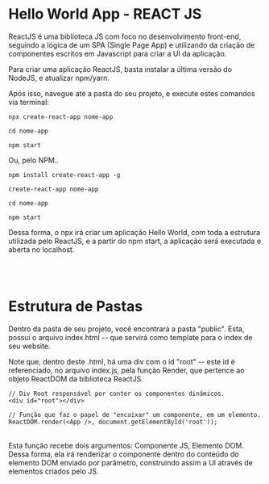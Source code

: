 # Hello World App - REACT JS

ReactJS é uma biblioteca JS com foco no desenvolvimento front-end, seguindo a lógica de um SPA (Single Page App) e utilizando da criação de componentes escritos em Javascript para criar a UI da aplicação. 

Para criar uma aplicação ReactJS, basta instalar a última versão do NodeJS, e atualizar npm/yarn.

Após isso, navegue até a pasta do seu projeto, e execute estes comandos via terminal:
 
```
npx create-react-app nome-app

cd nome-app

npm start
```

Ou, pelo NPM..

```
npm install create-react-app -g

create-react-app nome-app

cd nome-app

npm start
```

Dessa forma, o npx irá criar um aplicação Hello World, com toda a estrutura utilizada pelo ReactJS, e a partir do npm start, a aplicação será executada e aberta no localhost.

<br/><br/>

# Estrutura de Pastas

Dentro da pasta de seu projeto, você encontrará a pasta "public". Esta, possui o arquivo index.html -- que servirá como template para o index de seu website. 
<br/>

Note que, dentro deste .html, há uma div com o id "root" -- este id é referenciado, no arquivo index.js, pela função Render, que pertence ao objeto ReactDOM da biblioteca ReactJS. 
<br/>


```
// Div Root responsável por conter os componentes dinâmicos.
<div id="root"></div>

// Função que faz o papel de "encaixar" um componente, em um elemento.
ReactDOM.render(<App />, document.getElementById('root'));
```

<br/>
Esta função recebe dois argumentos: Componente JS, Elemento DOM. Dessa forma, ela irá renderizar o componente dentro do conteúdo do elemento DOM enviado por parâmetro, construindo assim a UI através de elementos criados pelo JS.

<br/>

